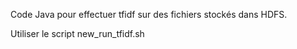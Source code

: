 Code Java pour effectuer tfidf sur des fichiers stockés dans HDFS.

Utiliser le script new_run_tfidf.sh
